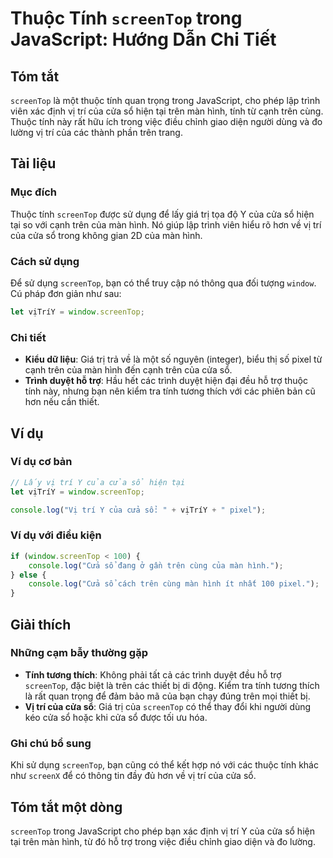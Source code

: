<!--
Meta Description: # Thuộc Tính `screenTop` trong JavaScript: Hướng Dẫn Chi Tiết ## Tóm tắt `screenTop` là một thuộc tính quan trọng trong JavaScript, cho phép lập trình...
Meta Keywords: của, cửa, screentop, trên, tính
-->

# Thuộc Tính `screenTop` trong JavaScript: Hướng Dẫn Chi Tiết

## Tóm tắt
`screenTop` là một thuộc tính quan trọng trong JavaScript, cho phép lập trình viên xác định vị trí của cửa sổ hiện tại trên màn hình, tính từ cạnh trên cùng. Thuộc tính này rất hữu ích trong việc điều chỉnh giao diện người dùng và đo lường vị trí của các thành phần trên trang.

## Tài liệu
### Mục đích
Thuộc tính `screenTop` được sử dụng để lấy giá trị tọa độ Y của cửa sổ hiện tại so với cạnh trên của màn hình. Nó giúp lập trình viên hiểu rõ hơn về vị trí của cửa sổ trong không gian 2D của màn hình.

### Cách sử dụng
Để sử dụng `screenTop`, bạn có thể truy cập nó thông qua đối tượng `window`. Cú pháp đơn giản như sau:

```javascript
let vịTríY = window.screenTop;
```

### Chi tiết
- **Kiểu dữ liệu**: Giá trị trả về là một số nguyên (integer), biểu thị số pixel từ cạnh trên của màn hình đến cạnh trên của cửa sổ.
- **Trình duyệt hỗ trợ**: Hầu hết các trình duyệt hiện đại đều hỗ trợ thuộc tính này, nhưng bạn nên kiểm tra tính tương thích với các phiên bản cũ hơn nếu cần thiết.

## Ví dụ
### Ví dụ cơ bản
```javascript
// Lấy vị trí Y của cửa sổ hiện tại
let vịTríY = window.screenTop;

console.log("Vị trí Y của cửa sổ: " + vịTríY + " pixel");
```

### Ví dụ với điều kiện
```javascript
if (window.screenTop < 100) {
    console.log("Cửa sổ đang ở gần trên cùng của màn hình.");
} else {
    console.log("Cửa sổ cách trên cùng màn hình ít nhất 100 pixel.");
}
```

## Giải thích
### Những cạm bẫy thường gặp
- **Tính tương thích**: Không phải tất cả các trình duyệt đều hỗ trợ `screenTop`, đặc biệt là trên các thiết bị di động. Kiểm tra tính tương thích là rất quan trọng để đảm bảo mã của bạn chạy đúng trên mọi thiết bị.
- **Vị trí của cửa sổ**: Giá trị của `screenTop` có thể thay đổi khi người dùng kéo cửa sổ hoặc khi cửa sổ được tối ưu hóa.

### Ghi chú bổ sung
Khi sử dụng `screenTop`, bạn cũng có thể kết hợp nó với các thuộc tính khác như `screenX` để có thông tin đầy đủ hơn về vị trí của cửa sổ.

## Tóm tắt một dòng
`screenTop` trong JavaScript cho phép bạn xác định vị trí Y của cửa sổ hiện tại trên màn hình, từ đó hỗ trợ trong việc điều chỉnh giao diện và đo lường.